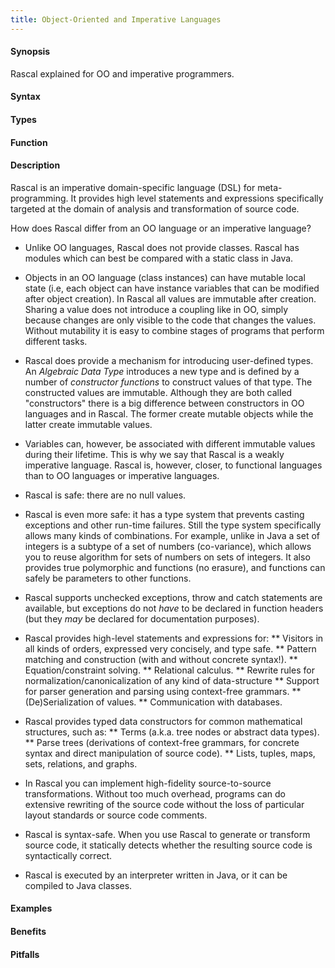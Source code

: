 ```yaml
---
title: Object-Oriented and Imperative Languages
---
```


#### Synopsis

Rascal explained for OO and imperative programmers.

#### Syntax

#### Types

#### Function

#### Description

Rascal is an imperative domain-specific language (DSL) for meta-programming.
It provides high level statements and expressions specifically targeted at the domain of analysis and transformation of source code.

How does Rascal differ from an OO language or an imperative language?

*  Unlike OO languages, Rascal does not provide classes. Rascal has modules which can best be compared with a static class in Java.

*  Objects in an OO language (class instances) can have mutable local state (i.e, each object can have instance variables 
  that can be modified after object creation). In Rascal all values are immutable after creation. Sharing a value does 
  not introduce a coupling like in OO, simply because changes are only visible to the code that changes the values.
  Without mutability it is easy to combine stages of programs that perform different tasks.

*  Rascal does provide a mechanism for introducing user-defined types. 
  An _Algebraic Data Type_ introduces a new type and is defined by a number of _constructor functions_ to construct 
  values of that type. The constructed values are immutable. Although they are both called "constructors"
  there is a big difference between constructors in OO languages and in Rascal. The former create mutable objects while the
  latter create immutable values.

*  Variables can, however, be associated with different immutable values during their lifetime. This is why we say that Rascal is
a weakly imperative language. Rascal is, however, closer, to functional languages than to OO languages or imperative languages.

*  Rascal is safe: there are no null values.

*  Rascal is even more safe: it has a type system that prevents casting exceptions and other run-time failures. Still the type system specifically allows many kinds of combinations. For example, unlike in Java a set of integers is a subtype of a set of numbers (co-variance), which allows you to reuse algorithm for sets of numbers on sets of integers. It also provides true polymorphic and functions (no erasure), and functions can safely be parameters to other functions.

*  Rascal supports unchecked exceptions, throw and catch statements are available, but exceptions do not _have_ to be declared in function headers (but they _may_ be declared for documentation purposes).

*  Rascal provides high-level statements and expressions for:
** 	Visitors in all kinds of orders, expressed very concisely, and type safe.
** 	Pattern matching and construction (with and without concrete syntax!).
** 	Equation/constraint solving.
** 	Relational calculus.
** 	Rewrite rules for normalization/canonicalization of any kind of data-structure
**     Support for parser generation and parsing using context-free grammars.
** 	(De)Serialization of values.
** 	Communication with databases.

*  Rascal provides typed data constructors for common mathematical structures, such as:
** 	Terms (a.k.a. tree nodes or abstract data types).
**     Parse trees (derivations of context-free grammars, for concrete syntax and direct manipulation of source code).
**     Lists, tuples, maps, sets, relations, and graphs.

*  In Rascal you can implement high-fidelity source-to-source transformations. Without too much overhead, programs can do extensive rewriting of the source code without the loss of particular layout standards or source code comments.

*  Rascal is syntax-safe. When you use Rascal to generate or transform source code, it statically detects whether the resulting source code is syntactically correct.

*  Rascal is executed by an interpreter written in Java, or it can be compiled to Java classes.

#### Examples

#### Benefits

#### Pitfalls

